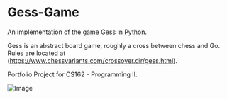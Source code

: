 # Gess-Game
An implementation of the game Gess in Python.

Gess is an abstract board game, roughly a cross between chess and Go. Rules are located at (https://www.chessvariants.com/crossover.dir/gess.html).

Portfolio Project for CS162 - Programming II.

![Image](https://github.com/flummoxing/Gess-Game/tree/master/screengrabs/GessGame1.png?raw=true)
